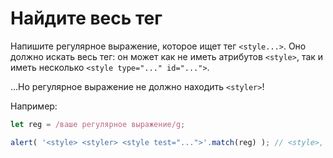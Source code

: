 # Найдите весь тег

Напишите регулярное выражение, которое ищет тег `<style...>`. Оно должно искать весь тег: он может как не иметь атрибутов  `<style>`, так и иметь несколько `<style type="..." id="...">`.

...Но регулярное выражение не должно находить `<styler>`!

Например:

```js
let reg = /ваше регулярное выражение/g;

alert( '<style> <styler> <style test="...">'.match(reg) ); // <style>, <style test="...">
```
